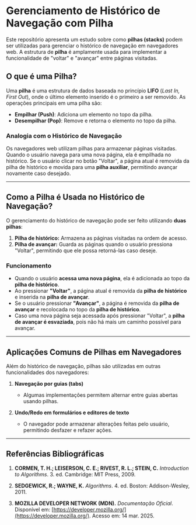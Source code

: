 # Gerenciamento de Histórico de Navegação com Pilha  

Este repositório apresenta um estudo sobre como **pilhas (stacks)** podem ser utilizadas para gerenciar o histórico de navegação em navegadores web. A estrutura de **pilha** é amplamente usada para implementar a funcionalidade de "voltar" e "avançar" entre páginas visitadas.  

## O que é uma Pilha?  

Uma **pilha** é uma estrutura de dados baseada no princípio **LIFO** (*Last In, First Out*), onde o último elemento inserido é o primeiro a ser removido. As operações principais em uma pilha são:  

- **Empilhar (Push)**: Adiciona um elemento no topo da pilha.  
- **Desempilhar (Pop)**: Remove e retorna o elemento no topo da pilha.  

### Analogia com o Histórico de Navegação  

Os navegadores web utilizam pilhas para armazenar páginas visitadas. Quando o usuário navega para uma nova página, ela é empilhada no histórico. Se o usuário clicar no botão "Voltar", a página atual é removida da pilha de histórico e movida para uma **pilha auxiliar**, permitindo avançar novamente caso desejado.  

---

## Como a Pilha é Usada no Histórico de Navegação?  

O gerenciamento do histórico de navegação pode ser feito utilizando **duas pilhas**:  

1. **Pilha de histórico:** Armazena as páginas visitadas na ordem de acesso.  
2. **Pilha de avançar:** Guarda as páginas quando o usuário pressiona "Voltar", permitindo que ele possa retorná-las caso deseje.  

### Funcionamento  

- Quando o usuário **acessa uma nova página**, ela é adicionada ao topo da **pilha de histórico**.  
- Ao pressionar **"Voltar"**, a página atual é removida da **pilha de histórico** e inserida na **pilha de avançar**.  
- Se o usuário pressionar **"Avançar"**, a página é removida da **pilha de avançar** e recolocada no topo da **pilha de histórico**.  
- Caso uma nova página seja acessada após pressionar "Voltar", a **pilha de avançar é esvaziada**, pois não há mais um caminho possível para avançar.  

---

## Aplicações Comuns de Pilhas em Navegadores  

Além do histórico de navegação, pilhas são utilizadas em outras funcionalidades dos navegadores:  

1. **Navegação por guias (tabs)**  
   - Algumas implementações permitem alternar entre guias abertas usando pilhas.  

2. **Undo/Redo em formulários e editores de texto**  
   - O navegador pode armazenar alterações feitas pelo usuário, permitindo desfazer e refazer ações.   

---

## Referências Bibliográficas  

1. **CORMEN, T. H.; LEISERSON, C. E.; RIVEST, R. L.; STEIN, C.** _Introduction to Algorithms_. 3. ed. Cambridge: MIT Press, 2009.

2. **SEDGEWICK, R.; WAYNE, K.** _Algorithms_. 4. ed. Boston: Addison-Wesley, 2011. 

3. **MOZILLA DEVELOPER NETWORK (MDN).** _Documentação Oficial_. Disponível em: [https://developer.mozilla.org/](https://developer.mozilla.org/). Acesso em: 14 mar. 2025. 